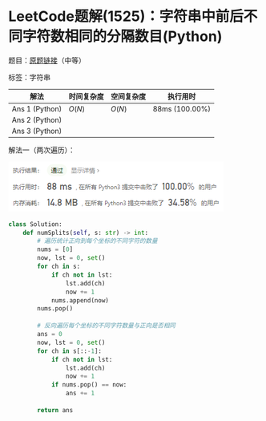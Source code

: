 # LeetCode题解(1525)：字符串中前后不同字符数相同的分隔数目(Python)

题目：[原题链接](https://leetcode-cn.com/problems/number-of-good-ways-to-split-a-string/)（中等）

标签：字符串

| 解法           | 时间复杂度 | 空间复杂度 | 执行用时       |
| -------------- | ---------- | ---------- | -------------- |
| Ans 1 (Python) | $O(N)$     | $O(N)$     | 88ms (100.00%) |
| Ans 2 (Python) |            |            |                |
| Ans 3 (Python) |            |            |                |

解法一（两次遍历）：

![LeetCode题解(1525)：截图](LeetCode题解(1525)：截图.png)

```python
class Solution:
    def numSplits(self, s: str) -> int:
        # 遍历统计正向到每个坐标的不同字符的数量
        nums = [0]
        now, lst = 0, set()
        for ch in s:
            if ch not in lst:
                lst.add(ch)
                now += 1
            nums.append(now)
        nums.pop()

        # 反向遍历每个坐标的不同字符数量与正向是否相同
        ans = 0
        now, lst = 0, set()
        for ch in s[::-1]:
            if ch not in lst:
                lst.add(ch)
                now += 1
            if nums.pop() == now:
                ans += 1

        return ans
```